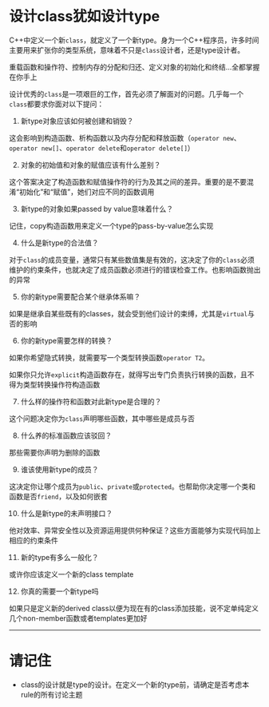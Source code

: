 # 设计class犹如设计type

C++中定义一个新`class`，就定义了一个新type。身为一个C++程序员，许多时间主要用来扩张你的类型系统，意味着不只是`class`设计者，还是type设计者。

重载函数和操作符、控制内存的分配和归还、定义对象的初始化和终结...全都掌握在你手上

设计优秀的`class`是一项艰巨的工作，首先必须了解面对的问题。几乎每一个`class`都要求你面对以下提问：

1. 新type对象应该如何被创建和销毁？

这会影响到构造函数、析构函数以及内存分配和释放函数（`operator new`、`operator new[]`、`operator delete`和`operator delete[]`）

2. 对象的初始值和对象的赋值应该有什么差别？

这个答案决定了构造函数和赋值操作符的行为及其之间的差异。重要的是不要混淆“初始化”和“赋值”，她们对应不同的函数调用

3. 新type的对象如果passed by value意味着什么？

记住，copy构造函数用来定义一个type的pass-by-value怎么实现

4. 什么是新type的合法值？

对于`class`的成员变量，通常只有某些数值集是有效的，这决定了你的`class`必须维护的约束条件，也就决定了成员函数必须进行的错误检查工作。也影响函数抛出的异常

5. 你的新type需要配合某个继承体系嘛？

如果是继承自某些既有的classes，就会受到他们设计的束缚，尤其是`virtual`与否的影响

6. 你的新type需要怎样的转换？

如果你希望隐式转换，就需要写一个类型转换函数`operator T2`。

如果你只允许`explicit`构造函数存在，就得写出专门负责执行转换的函数，且不得为类型转换操作符构造函数

7. 什么样的操作符和函数对此新type是合理的？

这个问题决定你为`class`声明哪些函数，其中哪些是成员与否

8. 什么养的标准函数应该驳回？

那些需要你声明为删除的函数

9. 谁该使用新type的成员？

这决定你让哪个成员为`public`、`private`或`protected`。也帮助你决定哪一个类和函数是否`friend`，以及如何嵌套

10. 什么是新type的未声明接口？

他对效率、异常安全性以及资源运用提供何种保证？这些方面能够为实现代码加上相应的约束条件

11. 新的type有多么一般化？

或许你应该定义一个新的class template

12. 你真的需要一个新type吗

如果只是定义新的derived class以便为现在有的class添加技能，说不定单纯定义几个non-member函数或者templates更加好

---

# 请记住

- class的设计就是type的设计。在定义一个新的type前，请确定是否考虑本rule的所有讨论主题
